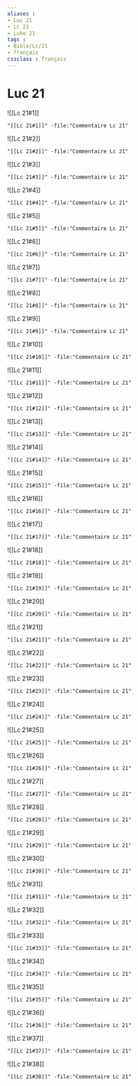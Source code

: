 ```yaml
---
aliases : 
- Luc 21
- Lc 21
- Luke 21
tags : 
- Bible/Lc/21
- français
cssclass : français
---
```


# Luc 21

![[Lc 21#1]]

```query
"[[Lc 21#1]]" -file:"Commentaire Lc 21"
```

![[Lc 21#2]]

```query
"[[Lc 21#2]]" -file:"Commentaire Lc 21"
```

![[Lc 21#3]]

```query
"[[Lc 21#3]]" -file:"Commentaire Lc 21"
```

![[Lc 21#4]]

```query
"[[Lc 21#4]]" -file:"Commentaire Lc 21"
```

![[Lc 21#5]]

```query
"[[Lc 21#5]]" -file:"Commentaire Lc 21"
```

![[Lc 21#6]]

```query
"[[Lc 21#6]]" -file:"Commentaire Lc 21"
```

![[Lc 21#7]]

```query
"[[Lc 21#7]]" -file:"Commentaire Lc 21"
```

![[Lc 21#8]]

```query
"[[Lc 21#8]]" -file:"Commentaire Lc 21"
```

![[Lc 21#9]]

```query
"[[Lc 21#9]]" -file:"Commentaire Lc 21"
```

![[Lc 21#10]]

```query
"[[Lc 21#10]]" -file:"Commentaire Lc 21"
```

![[Lc 21#11]]

```query
"[[Lc 21#11]]" -file:"Commentaire Lc 21"
```

![[Lc 21#12]]

```query
"[[Lc 21#12]]" -file:"Commentaire Lc 21"
```

![[Lc 21#13]]

```query
"[[Lc 21#13]]" -file:"Commentaire Lc 21"
```

![[Lc 21#14]]

```query
"[[Lc 21#14]]" -file:"Commentaire Lc 21"
```

![[Lc 21#15]]

```query
"[[Lc 21#15]]" -file:"Commentaire Lc 21"
```

![[Lc 21#16]]

```query
"[[Lc 21#16]]" -file:"Commentaire Lc 21"
```

![[Lc 21#17]]

```query
"[[Lc 21#17]]" -file:"Commentaire Lc 21"
```

![[Lc 21#18]]

```query
"[[Lc 21#18]]" -file:"Commentaire Lc 21"
```

![[Lc 21#19]]

```query
"[[Lc 21#19]]" -file:"Commentaire Lc 21"
```

![[Lc 21#20]]

```query
"[[Lc 21#20]]" -file:"Commentaire Lc 21"
```

![[Lc 21#21]]

```query
"[[Lc 21#21]]" -file:"Commentaire Lc 21"
```

![[Lc 21#22]]

```query
"[[Lc 21#22]]" -file:"Commentaire Lc 21"
```

![[Lc 21#23]]

```query
"[[Lc 21#23]]" -file:"Commentaire Lc 21"
```

![[Lc 21#24]]

```query
"[[Lc 21#24]]" -file:"Commentaire Lc 21"
```

![[Lc 21#25]]

```query
"[[Lc 21#25]]" -file:"Commentaire Lc 21"
```

![[Lc 21#26]]

```query
"[[Lc 21#26]]" -file:"Commentaire Lc 21"
```

![[Lc 21#27]]

```query
"[[Lc 21#27]]" -file:"Commentaire Lc 21"
```

![[Lc 21#28]]

```query
"[[Lc 21#28]]" -file:"Commentaire Lc 21"
```

![[Lc 21#29]]

```query
"[[Lc 21#29]]" -file:"Commentaire Lc 21"
```

![[Lc 21#30]]

```query
"[[Lc 21#30]]" -file:"Commentaire Lc 21"
```

![[Lc 21#31]]

```query
"[[Lc 21#31]]" -file:"Commentaire Lc 21"
```

![[Lc 21#32]]

```query
"[[Lc 21#32]]" -file:"Commentaire Lc 21"
```

![[Lc 21#33]]

```query
"[[Lc 21#33]]" -file:"Commentaire Lc 21"
```

![[Lc 21#34]]

```query
"[[Lc 21#34]]" -file:"Commentaire Lc 21"
```

![[Lc 21#35]]

```query
"[[Lc 21#35]]" -file:"Commentaire Lc 21"
```

![[Lc 21#36]]

```query
"[[Lc 21#36]]" -file:"Commentaire Lc 21"
```

![[Lc 21#37]]

```query
"[[Lc 21#37]]" -file:"Commentaire Lc 21"
```

![[Lc 21#38]]

```query
"[[Lc 21#38]]" -file:"Commentaire Lc 21"
```

